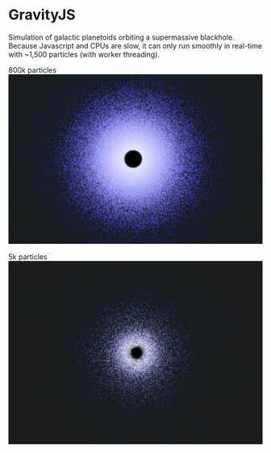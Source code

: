# GravityJS
Simulation of galactic planetoids orbiting a supermassive blackhole.
Because Javascript and CPUs are slow, it can only run smoothly in real-time with ~1,500 particles (with worker threading).

800k particles
![200k Stars](https://github.com/Xeladarocks/galaxyjs/blob/master/imgs/Annotation%202020-06-22%20192006.png?raw=true)

5k particles
![1k Stars](https://github.com/Xeladarocks/galaxyjs/blob/master/imgs/ex1.png?raw=true)
